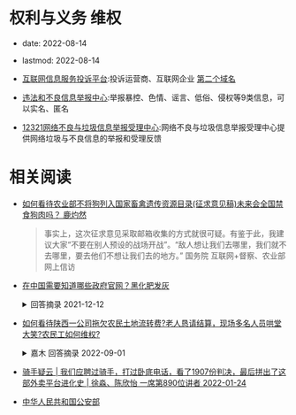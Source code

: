 # 权利与义务 维权
- date: 2022-08-14
- lastmod: 2022-08-14


- [互联网信息服务投诉平台](https://hlwtsxt.miit.gov.cn/#/home):投诉运营商、互联网企业 [第二个域名](https://ts.isc.org.cn/)
- [违法和不良信息举报中心](https://www.12377.cn/):举报暴控、色情、谣言、低俗、侵权等9类信息，可以实名、匿名
- [12321网络不良与垃圾信息举报受理中心](https://www.12321.cn/):网络不良与垃圾信息举报受理中心提供网络垃圾与不良信息的举报和受理反馈

# 相关阅读

- [如何看待农业部不将狗列入国家畜禽遗传资源目录(征求意见稿)未来会全国禁食狗肉吗？ 鹿灼然](https://www.zhihu.com/question/386252124/answer/1140553878)
  > 事实上，这次征求意见采取邮箱收集的方式就很可疑。有鉴于此，我建议大家“不要在别人预设的战场开战”。“敌人想让我们去哪里，我们就不去哪里，要去他们不想让我们去的地方。” 国务院 互联网+督察、农业部网上信访

- [在中国需要知道哪些政府官网？黑化肥发灰](https://www.zhihu.com/question/303360865/answer/537474755)
  <details>
  <summary>回答摘录 2021-12-12</summary>

  ```
  1，国务院网站（含app）

  最早了解国家大政方针，利民惠民政策的渠道。但是要注意，你看到上面信息时候，很多文件可能还没传达到地方职能部门。具体实施还有时间节点。特别是做生意的、创业的，除了看新闻联播，这个网站必不可缺。

  2，当地公安机关官网和微信公众号

  这个一般都让民警推广无数次了。上面可以办理户政，车辆违章处理等等各种业务。还有的地方搞了道路交通违法举报接口，看见违章停车的随手拍了举报还有奖金拿。

  3，你所在省、市政府官网

  本地一切投诉都可以从上面办理，各种行政审批网上办理业务都在上面有一网通办。

  4，从事行业的主管部门国家级省级网站。

  比如你从事房地产行业，就要关注国家住建部和省住建厅网站。

  你开网店做直销之类，就要关注国家市场监管总局（原国家工商总局、质检总局），省市场监管局（各省最近正在挂牌）。

  你开工厂就要关注国家工信部、省工信厅网站。上面提到的市场监管系统也要关注（涉及商标，专利，生产许可，认证认可）。

  如果是高科技公司，国家科技部，省科技厅必须要关注，当然，上面提到的工信系统也要关注。

  互联网自媒体行业，自然是要关注国家网信办，省网信办网站了。不好好学习，一不小心踩红线，封号了，啥都凉了。

  5，其他

  退役军人事务部。今年机构改革新组建的部门，各省现在也在陆续挂牌。如果你是退役军人，这个单位关系你切身利益，一定要注意。

  所在城市公积金管理中心。买房子之前了解相关政策，利率。

  省教育厅，市教育局（教委），涉及教育政策方面问题（比如学区划分之类），还是举报违法违纪的好途径。
  ```
  </details>


- [如何看待陕西一公司拖欠农民土地流转费?老人恳请结算，现场多名人员哄堂大笑?农民工如何维权?](https://www.zhihu.com/question/550844783/answer/2653682905)
  <details>
  <summary>嘉木 回答摘录 2022-09-01</summary>

  ```
  ​维权过程中，被“你都那么大了，为什么还那么天真”这句话伤到了。

  替亲戚和邻居维权，他们基本都是没有文化的农民工，被拖欠工资两三个月，一批人被恶意辞退后，拖欠的部分一分钱不给。

  两个半月的维权的体验总结为五点:

  1.沆瀣一气、百鬼日行。

  2.问题不是被解决的，而是被拖没的。

  3.维权成本很高，违法成本很低。

  4.跪着维权很苦。

  5.很多维权、求助途径，可能是安慰按钮，焦虑了按一按，帮助舒缓情绪，但对于解决问题的帮助有限。

  原文3000多字，删掉了好多具体的维权、求助的细节，希避免引起不必要的麻烦。

  两个半月里，从恶意辞退一分钱不给（十多个人人，不是一个人，企业没有经营危机正常运转），到劳动监察大队的人说我天真、到在劳动监察部门的协商下，被迫接受打5-8折给拖欠的工资（这就是我上面说的沆瀣一气的原因，不接受这样的条件就被威胁一分钱都拿不到）、到打折的工资也没发完只发了一小部分。

  维权过程中打了很多电话，在国务院小程序填写了很多次欠薪线索举报，部分农民工们还被迫去现场拿着身份证说明情况，必须本人去哦，哪怕在12345申请走信访流程时已经收集过信息了。

  最新一次打12345，我的诉求是:结清被拖欠的打了八折的工资;告知我本人，该企业处罚结果和处罚依据。

  钱都不想要了，被拖欠的钱能翻倍上交给国家也行。因为农民工们已经觉得满意了，本来他们是一分钱要不到的。

  我的亲戚邻居们没有“恶意讨薪”、没有闹、没有威胁自杀吸引媒体关注，当然也没有要到应得的钱。

  那要等到什么时候呢？迟到的正义不是正义、打折的正义不是正义。正义真的站在弱势群体的一方吗？

  嘲笑我最近经历了很多，不耐烦的语气也听了很多次，但我还是想坚持做这个事。我必须看到企业得到了应有的处罚、至少打了8折的正义能能实现吧。

  最近心态确实发生了很大的变化，毕竟“穿越风暴，人也就不再是以前的那个自己了”。

  实际上我可能有点理想主义，但谈不上“天真”。我有硕士学历，懂法守法。我兢兢业业工作，能够耐心热心地对待我的服务对象。我会献血、是一位登记在册的遗体和器官捐献志愿者。我会收集每次的维权记录和处理结果等各种证据备用。我认真思考过除了上天台威胁自杀以外任何一种维权方式的可行性。

  农民工到底怎么维权呢？说实话我也不知道，因为我维权维得很失败，只是有些教训可以分享:

  1.如果损失不大，就算了吧，维权非常难非常费神，问题经常不是被解决掉的，是拖没的。尤其是农民工维权、讨薪问题。因为农民工没有时间精力浪费在这个事情上。

  2.按“闹”分配是有道理的，但是不建议。这个不展开，对自己比较危险，也比较伤自尊。甚至有可能被认定为“寻衅滋事”、“恶意讨薪”。

  3.不要低声下气地求助基层主管单位，没用的。打12345，转走信访程序，有人自上而下的监督和评价的压力，会好一点（可能也好不到哪里去）。

  4.国务院小程序有一些信访板块，可以试试看。

  5.报警有用。针对具体的个人直接报警，只要报警，涉及金额不小，必须要出警，也会调查，可能起到一定的威慑作用（要是身处唐山那样的司法环境，还是算了，等于自己送）。

  6.收集证据，等待中央督导组、巡视组去某个省视察，打举报电话。

  7.求助维自媒体或者某些媒体。
  ```
  <figure data-size="normal"><noscript><img src="https://pic1.zhimg.com/50/v2-36792860e0e6c7f295f78f06c63d11cd_720w.jpg?source=1940ef5c" data-rawwidth="941" data-rawheight="789" data-size="normal" data-default-watermark-src="https://picx.zhimg.com/50/v2-473248d3df9185897a1d9ec86cdec22d_720w.jpg?source=1940ef5c" class="origin_image zh-lightbox-thumb" width="941" data-original="https://picx.zhimg.com/v2-36792860e0e6c7f295f78f06c63d11cd_r.jpg?source=1940ef5c"/></noscript><img src="https://pic1.zhimg.com/80/v2-36792860e0e6c7f295f78f06c63d11cd_1440w.jpg?source=1940ef5c" data-rawwidth="941" data-rawheight="789" data-size="normal" data-default-watermark-src="https://picx.zhimg.com/50/v2-473248d3df9185897a1d9ec86cdec22d_720w.jpg?source=1940ef5c" class="origin_image zh-lightbox-thumb lazy" data-original="https://picx.zhimg.com/v2-36792860e0e6c7f295f78f06c63d11cd_r.jpg?source=1940ef5c" data-actualsrc="https://pic1.zhimg.com/50/v2-36792860e0e6c7f295f78f06c63d11cd_720w.jpg?source=1940ef5c" data-lazy-status="ok" width="941"></figure>
  </details>
- [骑手疑云 | 我们应聘过骑手，打过卧底电话，看了1907份判决，最后拼出了这部外卖平台进化史 | 徐淼、陈欣怡 一席第890位讲者 2022-01-24](https://www.bilibili.com/video/BV1oa411m7bq)
- [中华人民共和国公安部](https://www.mps.gov.cn/)